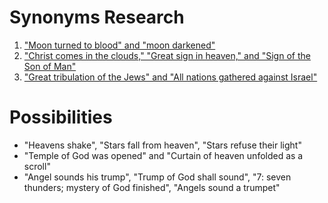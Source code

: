 # Synonyms Research

1. ["Moon turned to blood" and "moon darkened"](moon.md)
2. ["Christ comes in the clouds," "Great sign in heaven," and "Sign of the Son of Man"](great-sign.md)
3. ["Great tribulation of the Jews" and "All nations gathered against Israel"](jews-tribulation.md)

# Possibilities

* "Heavens shake", "Stars fall from heaven", "Stars refuse their light"
* "Temple of God was opened" and "Curtain of heaven unfolded as a scroll"
* "Angel sounds his trump", "Trump of God shall sound", "7: seven thunders; mystery of God finished", "Angels sound a trumpet"
